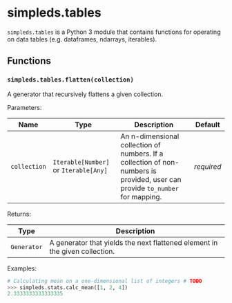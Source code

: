 # simpleds.tables

`simpleds.tables` is a Python 3 module that contains functions for operating
on data tables (e.g. dataframes, ndarrays, iterables).


## Functions

### `simpleds.tables.flatten(collection)`
A generator that recursively flattens a given collection.

Parameters:

| Name | Type | Description | Default |
| ---- | ---- | ----------- | ------- |
| `collection` | `Iterable[Number]` or `Iterable[Any]` | An n-dimensional collection of numbers. If a collection of non-numbers is provided, user can provide `to_number` for mapping. | *required* |

Returns:

| Type | Description |
| ---- | ----------- | 
| `Generator` | A generator that yields the next flattened element in the given collection. |

Examples:

```python
# Calculating mean on a one-dimensional list of integers # TODO
>>> simpleds.stats.calc_mean([1, 2, 4])
2.3333333333333335
```
